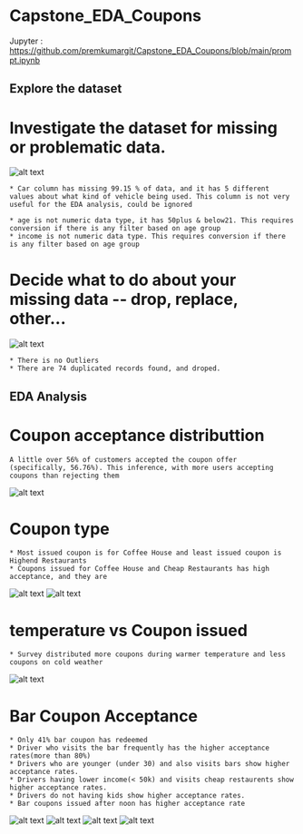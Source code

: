 # Capstone_EDA_Coupons

Jupyter : https://github.com/premkumargit/Capstone_EDA_Coupons/blob/main/prompt.ipynb

## Explore the dataset
# Investigate the dataset for missing or problematic data.

![alt text](/images/Missing_values.png?raw=true)

    * Car column has missing 99.15 % of data, and it has 5 different values about what kind of vehicle being used. This column is not very useful for the EDA analysis, could be ignored

    * age is not numeric data type, it has 50plus & below21. This requires conversion if there is any filter based on age group
    * income is not numeric data type. This requires conversion if there is any filter based on age group
     
     
# Decide what to do about your missing data -- drop, replace, other...
  
![alt text](/images/Outliers.png?raw=true)

    * There is no Outliers
    * There are 74 duplicated records found, and droped.



## EDA Analysis

# Coupon acceptance distributtion

    A little over 56% of customers accepted the coupon offer (specifically, 56.76%). This inference, with more users accepting coupons than rejecting them
![alt text](/images/Coupon_acceptance_distribution.png?raw=true)


# Coupon type

    * Most issued coupon is for Coffee House and least issued coupon is Highend Restaurants
    * Coupons issued for Coffee House and Cheap Restaurants has high acceptance, and they are

![alt text](/images/Coupon_Type_Distribution.png?raw=true)
![alt text](/images/Coupon_Type_vs_Acceptance.png?raw=true)

# temperature vs Coupon issued

    * Survey distributed more coupons during warmer temperature and less coupons on cold weather

![alt text](/images/Issued_Coupon_vs_temperature.png?raw=true)

# Bar Coupon Acceptance
 
    * Only 41% bar coupon has redeemed
    * Driver who visits the bar frequently has the higher acceptance rates(more than 80%)
    * Drivers who are younger (under 30) and also visits bars show higher acceptance rates.
    * Drivers having lower income(< 50k) and visits cheap restaurents show higher acceptance rates.
    * Drivers do not having kids show higher acceptance rates.
    * Bar coupons issued after noon has higher acceptance rate
    
![alt text](/images/Bar_coupons_-_Proportion.png=100x100) ![alt text](/images/time_vs_Bar_coupon.png?raw=true)
![alt text](/images/No_Kids_vs_Bar_Coupon.png?raw=true) ![alt text](/images/Young_age_vs_Bar_coupon.png?raw=true)


     

